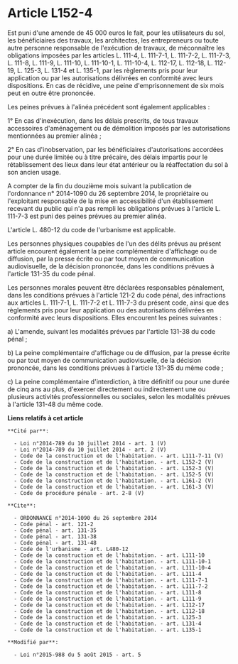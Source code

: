# Article L152-4

Est puni d'une amende de 45 000 euros le fait, pour les utilisateurs du sol, les bénéficiaires des travaux, les architectes,
les entrepreneurs ou toute autre personne responsable de l'exécution de travaux, de méconnaître les obligations imposées par
les articles L. 111-4, L. 111-7-1, L. 111-7-2, L. 111-7-3, L. 111-8, 
L. 111-9, 
L. 111-10, L. 111-10-1, 
L. 111-10-4, L. 112-17, L. 112-18, L. 112-19, 
L. 125-3, L. 131-4 et L. 135-1, par les règlements pris pour leur application ou par les autorisations délivrées en
conformité avec leurs dispositions. En cas de récidive, une peine d'emprisonnement de six mois peut en outre être prononcée. 

Les peines prévues à l'alinéa précédent sont également applicables : 

1° En cas d'inexécution, dans les délais prescrits, de tous travaux accessoires d'aménagement ou de démolition imposés par
les autorisations mentionnées au premier alinéa ; 

2° En cas d'inobservation, par les bénéficiaires d'autorisations accordées pour une durée limitée ou à titre précaire, des
délais impartis pour le rétablissement des lieux dans leur état antérieur ou la réaffectation du sol à son ancien usage. 

A compter de la fin du douzième mois suivant la publication de l'ordonnance n° 2014-1090 du 26 septembre 2014, le
propriétaire ou l'exploitant responsable de la mise en accessibilité d'un établissement recevant du public qui n'a pas rempli
les obligations prévues à l'article L. 111-7-3 est puni des peines prévues au premier alinéa. 

L'article L. 480-12 du code de l'urbanisme est applicable. 

Les personnes physiques coupables de l'un des délits prévus au présent article encourent également la peine complémentaire
d'affichage ou de diffusion, par la presse écrite ou par tout moyen de communication audiovisuelle, de la décision prononcée,
dans les conditions prévues à l'article 131-35 du code pénal. 

Les personnes morales peuvent être déclarées responsables pénalement, dans les conditions prévues à l'article 121-2 du code
pénal, des infractions aux articles L. 111-7-1, L. 111-7-2 et L. 111-7-3 du présent code, ainsi que des règlements pris pour
leur application ou des autorisations délivrées en conformité avec leurs dispositions. Elles encourent les peines
suivantes : 

a) L'amende, suivant les modalités prévues par l'article 131-38 du code pénal ; 

b) La peine complémentaire d'affichage ou de diffusion, par la presse écrite ou par tout moyen de communication
audiovisuelle, de la décision prononcée, dans les conditions prévues à l'article 131-35 du même code ; 

c) La peine complémentaire d'interdiction, à titre définitif ou pour une durée de cinq ans au plus, d'exercer directement ou
indirectement une ou plusieurs activités professionnelles ou sociales, selon les modalités prévues à l'article 131-48 du même
code.

**Liens relatifs à cet article**

	**Cité par**:

	  - Loi n°2014-789 du 10 juillet 2014 - art. 1 (V)
	  - Loi n°2014-789 du 10 juillet 2014 - art. 2 (V)
	  - Code de la construction et de l'habitation. - art. L111-7-11 (V)
	  - Code de la construction et de l'habitation. - art. L152-2 (V)
	  - Code de la construction et de l'habitation. - art. L152-3 (V)
	  - Code de la construction et de l'habitation. - art. L152-5 (V)
	  - Code de la construction et de l'habitation. - art. L161-2 (V)
	  - Code de la construction et de l'habitation. - art. L161-3 (V)
	  - Code de procédure pénale - art. 2-8 (V)

	**Cite**:

	  - ORDONNANCE n°2014-1090 du 26 septembre 2014
	  - Code pénal - art. 121-2
	  - Code pénal - art. 131-35
	  - Code pénal - art. 131-38
	  - Code pénal - art. 131-48
	  - Code de l'urbanisme - art. L480-12
	  - Code de la construction et de l'habitation. - art. L111-10
	  - Code de la construction et de l'habitation. - art. L111-10-1
	  - Code de la construction et de l'habitation. - art. L111-10-4
	  - Code de la construction et de l'habitation. - art. L111-4
	  - Code de la construction et de l'habitation. - art. L111-7-1
	  - Code de la construction et de l'habitation. - art. L111-7-2
	  - Code de la construction et de l'habitation. - art. L111-8
	  - Code de la construction et de l'habitation. - art. L111-9
	  - Code de la construction et de l'habitation. - art. L112-17
	  - Code de la construction et de l'habitation. - art. L112-18
	  - Code de la construction et de l'habitation. - art. L125-3
	  - Code de la construction et de l'habitation. - art. L131-4
	  - Code de la construction et de l'habitation. - art. L135-1

	**Modifié par**:

	  - Loi n°2015-988 du 5 août 2015 - art. 5
